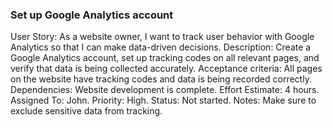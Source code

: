 ### Set up Google Analytics account

User Story: As a website owner, I want to track user behavior with Google Analytics so that I can make data-driven decisions.
Description: Create a Google Analytics account, set up tracking codes on all relevant pages, and verify that data is being collected accurately.
Acceptance criteria: All pages on the website have tracking codes and data is being recorded correctly.
Dependencies: Website development is complete.
Effort Estimate: 4 hours.
Assigned To: John.
Priority: High.
Status: Not started.
Notes: Make sure to exclude sensitive data from tracking.
